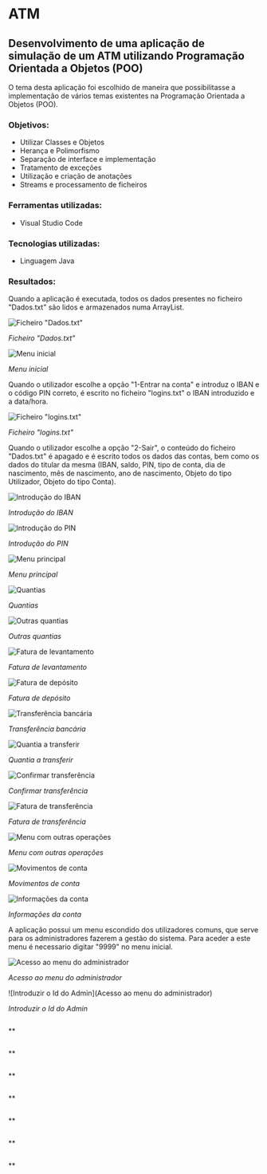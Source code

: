# ATM
## Desenvolvimento de uma aplicação de simulação de um ATM utilizando Programação Orientada a Objetos (POO)

O tema desta aplicação foi escolhido de maneira que possibilitasse a implementação de vários temas existentes na Programação Orientada a Objetos (POO).

### Objetivos:
- Utilizar Classes e Objetos
- Herança e Polimorfismo
- Separação de interface e implementação
- Tratamento de exceções
- Utilização e criação de anotações
- Streams e processamento de ficheiros

### Ferramentas utilizadas:
- Visual Studio Code

### Tecnologias utilizadas:
- Linguagem Java

### Resultados:
Quando a aplicação é executada, todos os dados presentes no ficheiro "Dados.txt" são lidos e armazenados numa ArrayList.

![Ficheiro "Dados.txt"](https://github.com/D1ogoCS/ATM/blob/main/imagens/ficheiroDados.png)

*Ficheiro "Dados.txt"*

![Menu inicial](https://github.com/D1ogoCS/ATM/blob/main/imagens/menu.png)

*Menu inicial*

Quando o utilizador escolhe a opção "1-Entrar na conta" e introduz o IBAN e o código PIN correto, é escrito no ficheiro "logins.txt" o IBAN introduzido e a data/hora.

![Ficheiro "logins.txt"](https://github.com/D1ogoCS/ATM/blob/main/imagens/ficheiroLogins.png)

*Ficheiro "logins.txt"*

Quando o utilizador escolhe a opção "2-Sair", o conteúdo do ficheiro "Dados.txt" é apagado e é escrito todos os dados das contas, bem como os dados do titular da mesma (IBAN, saldo, PIN, tipo de conta, dia de nascimento, mês de nascimento, ano de nascimento, Objeto do tipo Utilizador, Objeto do tipo Conta).

![Introdução do IBAN](https://github.com/D1ogoCS/ATM/blob/main/imagens/inputIban.png)

*Introdução do IBAN*

![Introdução do PIN](https://github.com/D1ogoCS/ATM/blob/main/imagens/inputPIN.png)

*Introdução do PIN*

![Menu principal](https://github.com/D1ogoCS/ATM/blob/main/imagens/menuPrincipal.png)

*Menu principal*

![Quantias](https://github.com/D1ogoCS/ATM/blob/main/imagens/quantias.png)

*Quantias*

![Outras quantias](https://github.com/D1ogoCS/ATM/blob/main/imagens/outrasQuantias.png)

*Outras quantias*

![Fatura de levantamento](https://github.com/D1ogoCS/ATM/blob/main/imagens/faturaLevantamento.png)

*Fatura de levantamento*

![Fatura de depósito](https://github.com/D1ogoCS/ATM/blob/main/imagens/faturaDeposito.png)

*Fatura de depósito*

![Transferência bancária](https://github.com/D1ogoCS/ATM/blob/main/imagens/transferencia.png)

*Transferência bancária*

![Quantia a transferir](https://github.com/D1ogoCS/ATM/blob/main/imagens/quantiaTransferencia.png)

*Quantia a transferir*

![Confirmar transferência](https://github.com/D1ogoCS/ATM/blob/main/imagens/confirmarTransferencia.png)

*Confirmar transferência*

![Fatura de transferência](https://github.com/D1ogoCS/ATM/blob/main/imagens/faturaTransferencia.png)

*Fatura de transferência*

![Menu com outras operações](https://github.com/D1ogoCS/ATM/blob/main/imagens/outrasOperacoes.png)

*Menu com outras operações*

![Movimentos de conta](https://github.com/D1ogoCS/ATM/blob/main/imagens/movimentos%20de%20conta.png)

*Movimentos de conta*

![Informações da conta](https://github.com/D1ogoCS/ATM/blob/main/imagens/informacoesConta.png)

*Informações da conta*

A aplicação possui um menu escondido dos utilizadores comuns, que serve para os administradores fazerem a gestão do sistema. Para aceder a este menu é necessario digitar "9999" no menu inicial.

![Acesso ao menu do administrador](https://github.com/D1ogoCS/ATM/blob/main/imagens/acessoMenuAdmin.png)

*Acesso ao menu do administrador*

![Introduzir o Id do Admin](Acesso ao menu do administrador)

*Introduzir o Id do Admin*

![]()

**

![]()

**

![]()

**

![]()

**

![]()

**

![]()

**

![]()

**
